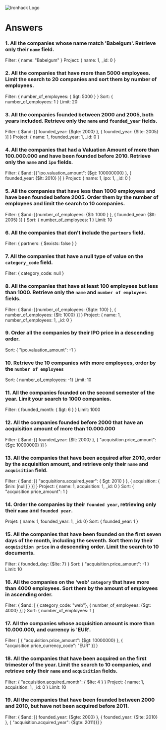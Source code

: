 ![Ironhack Logo](https://i.imgur.com/1QgrNNw.png)

# Answers

### 1. All the companies whose name match 'Babelgum'. Retrieve only their `name` field.

Filter: { name: "Babelgum" }
Project: { name: 1, \_id: 0 }

### 2. All the companies that have more than 5000 employees. Limit the search to 20 companies and sort them by **number of employees**.

Filter: { number_of_employees: { \$gt: 5000 } }
Sort: { number_of_employees: 1 }
Limit: 20

### 3. All the companies founded between 2000 and 2005, both years included. Retrieve only the `name` and `founded_year` fields.

Filter: { $and: [{ founded_year: {$gte: 2000} }, { founded_year: {\$lte: 2005} }] }
Project: { name: 1, founded_year: 1, \_id: 0 }

### 4. All the companies that had a Valuation Amount of more than 100.000.000 and have been founded before 2010. Retrieve only the `name` and `ipo` fields.

Filter: { $and: [{"ipo.valuation_amount": {$gt: 100000000} }, { founded_year: {\$lt: 2010} }] }
Project: { name: 1, ipo: 1, \_id: 0 }

### 5. All the companies that have less than 1000 employees and have been founded before 2005. Order them by the number of employees and limit the search to 10 companies.

Filter: { $and: [{number_of_employees: {$lt: 1000 } }, { founded_year: {\$lt: 2005} }] }
Sort: { number_of_employees: 1 }
Limit: 10

### 6. All the companies that don't include the `partners` field.

Filter: { partners: { \$exists: false } }

### 7. All the companies that have a null type of value on the `category_code` field.

Filter: { category_code: null }

### 8. All the companies that have at least 100 employees but less than 1000. Retrieve only the `name` and `number of employees` fields.

Filter: { $and: [{number_of_employees: {$gte: 100} }, { number_of_employees: {\$lt: 1000} }] }
Project: { name: 1, number_of_employees: 1, \_id: 0 }

### 9. Order all the companies by their IPO price in a descending order.

Sort: { "ipo.valuation_amount": -1 }

### 10. Retrieve the 10 companies with more employees, order by the `number of employees`

Sort: { number_of_employees: -1}
Limit: 10

### 11. All the companies founded on the second semester of the year. Limit your search to 1000 companies.

Filter: { founded_month: { \$gt: 6 } }
Limit: 1000

<!-- ### 12. All the companies that have been 'deadpooled' after the third year. -->

<!-- Your Code Goes Here -->

### 12. All the companies founded before 2000 that have an acquisition amount of more than 10.000.000

Filter: { $and: [{ founded_year: {$lt: 2000} }, { "acquisition.price_amount": {\$gt: 10000000} }] }

### 13. All the companies that have been acquired after 2010, order by the acquisition amount, and retrieve only their `name` and `acquisition` field.

Filter: { $and: [{ "acquisitions.acquired_year": { $gt: 2010 } }, { acquisition: { \$nin: [null] } }] }
Project: { name: 1, acquisition: 1, \_id: 0 }
Sort: { "acquisition.price_amount": 1 }

### 14. Order the companies by their `founded year`, retrieving only their `name` and `founded year`.

Projet: { name: 1, founded_year: 1, \_id: 0}
Sort: { founded_year: 1 }

### 15. All the companies that have been founded on the first seven days of the month, including the seventh. Sort them by their `acquisition price` in a descending order. Limit the search to 10 documents.

Filter: { founded_day: {\$lte: 7} }
Sort: { "acquisition.price_amount": -1 }
Limit: 10

### 16. All the companies on the 'web' `category` that have more than 4000 employees. Sort them by the amount of employees in ascending order.

Filter: { $and: [ { category_code: "web"}, { number_of_employees: {$gt: 4000} }] }
Sort: { number_of_employees: 1 }

### 17. All the companies whose acquisition amount is more than 10.000.000, and currency is 'EUR'.

Filter: [ { "acquisition.price_amount": {$gt: 10000000} }, { "acquisition.price_currency_code": "EUR" }] }

### 18. All the companies that have been acquired on the first trimester of the year. Limit the search to 10 companies, and retrieve only their `name` and `acquisition` fields.

Filter: { "acquisition.acquired_month": { \$lte: 4 } }
Project: { name: 1, acquisition: 1, \_id: 0 }
Limit: 10

### 19. All the companies that have been founded between 2000 and 2010, but have not been acquired before 2011.

Filter: { $and: [{ founded_year: {$gte: 2000} }, { founded_year: {$lte: 2010} }, { "acquisition.acquired_year": {$gte: 2011}}] }
